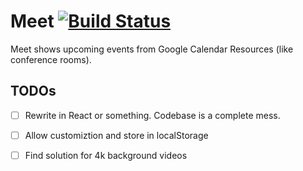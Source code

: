 # Meet [![Build Status](https://travis-ci.org/mattes/meet.svg?branch=master)](https://travis-ci.org/mattes/meet)

Meet shows upcoming events from Google Calendar Resources (like conference rooms).


## TODOs

  * [ ] Rewrite in React or something. Codebase is a complete mess.
  * [ ] Allow customiztion and store in localStorage
  * [ ] Find solution for 4k background videos

  

